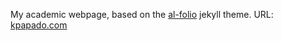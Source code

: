 My academic webpage, based on the [al-folio](https://github.com/alshedivat/al-folio) jekyll theme.
URL: [kpapado.com](https://kpapado.com/)
